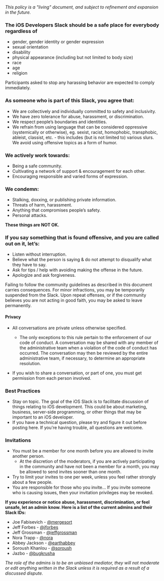 *This policy is a "living" document, and subject to refinement and expansion in the future.*

### The **iOS Developers Slack** should be a safe place for everybody regardless of

- gender, gender identity or gender expression 
- sexual orientation
- disability
- physical appearance (including but not limited to body size)
- race
- age
- religion

Participants asked to stop any harassing behavior are expected to comply immediately.


### As someone who is part of this Slack, you agree that:

- We are collectively and individually committed to safety and inclusivity.
- We have zero tolerance for abuse, harassment, or discrimination.
- We respect people’s boundaries and identities.
- We refrain from using language that can be considered oppressive (systemically or otherwise), eg. sexist, racist, homophobic, transphobic, ableist, classist, etc. - this includes (but is not limited to) various slurs.
We avoid using offensive topics as a form of humor.

### We actively work towards:

- Being a safe community.
- Cultivating a network of support & encouragement for each other.
- Encouraging responsible and varied forms of expression.

### We condemn:

- Stalking, doxxing, or publishing private information.
- Threats of harm, harassment.
- Anything that compromises people’s safety.
- Personal attacks.

**These things are NOT OK.**

### If you say something that is found offensive, and you are called out on it, let’s:

- Listen without interruption.
- Believe what the person is saying & do not attempt to disqualify what they have to say.
- Ask for tips / help with avoiding making the offense in the future.
- Apologize and ask forgiveness.

Failing to follow the community guidelines as described in this document carries consequences. For minor infractions, you may be temporarily suspended from the Slack. Upon repeat offenses, or if the community believes you are not acting in good faith, you may be asked to leave permanently.

#### Privacy
- All conversations are private unless otherwise specified. 
  - The only exceptions to this rule pertain to the enforcement of our code of conduct. A conversation may be shared with any member of the administrative team when a violation of the code of conduct has occurred. The conversation may then be reviewed by the entire administrative team, if necessary, to determine an appropriate resolution.

- If you wish to share a conversation, or part of one, you must get permission from each person involved.

### Best Practices
- Stay on topic. The goal of the iOS Slack is to facilitate discussion of things relating to iOS development. This could be about marketing, business, server-side programming, or other things that may be important to an iOS developer.
- If you have a technical question, please try and figure it out before posting here. If you're having trouble, all questions are welcome.

### Invitations

- You must be a member for one month before you are allowed to invite another person.
  - At the discretion of the moderators, if you are actively participating in the community and have not been a member for a month, you may be allowed to send invites sooner than one month.
- Try to limit your invites to one per week, unless you feel rather strongly about a few people.
- You are responsible for those who you invite... If you invite someone who is causing issues, then your invitation privileges may be revoked.

**If you experience or notice abuse, harassment, discrimination, or feel unsafe, let an admin know. Here is a list of the current admins and their Slack IDs:**

* Joe Fabisevich - [@mergesort](https://iosdevelopers.slack.com/messages/@mergesort/)
* Jeff Forbes - [@jforbes](https://iosdevelopers.slack.com/messages/@jforbes/)
* Jeff Grossman - [@jeffgrossman](https://iosdevelopers.slack.com/messages/@jeffgrossman/)
* Nora Trapp - [@nora](https://iosdevelopers.slack.com/messages/@nora/)
* Abbey Jackson - [@earthabbey](https://iosdevelopers.slack.com/messages/@earthabbey/)
* Soroush Khanlou - [@soroush](https://iosdevelopers.slack.com/messages/@soroush/)
* Jazbo - [@bugkrusha](https://iosdevelopers.slack.com/messages/@bugkrusha/)

*The role of the admins is to be an unbiased mediator, they will not moderate or edit anything written in the Slack unless it is required as a result of a discussed dispute.*
